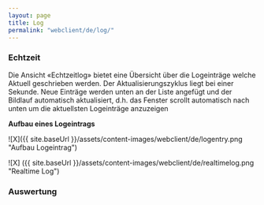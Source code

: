 ```yaml
---
layout: page
title: Log
permalink: "webclient/de/log/"
---
```

### Echtzeit

Die Ansicht «Echtzeitlog» bietet eine Übersicht über die Logeinträge welche Aktuell geschrieben werden. Der Aktualisierungszyklus liegt bei einer Sekunde. Neue Einträge werden unten an der Liste angefügt und der Bildlauf automatisch aktualisiert, d.h. das Fenster scrollt automatisch nach unten um die aktuellsten Logeinträge anzuzeigen

__Aufbau eines Logeintrags__

![X]({{ site.baseUrl }}/assets/content-images/webclient/de/logentry.png "Aufbau Logeintrag")

![X] ({{ site.baseUrl }}/assets/content-images/webclient/de/realtimelog.png "Realtime Log")

### Auswertung
